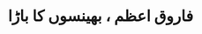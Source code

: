 ---
title: "فاروق اعظم ، بھینسوں کا باڑا"
url: /karachi/frwq-zm-bhynswn-kh-brr/
shop: pet grooming
---